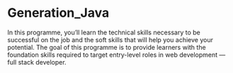 
# Generation_Java
In this programme, you’ll learn the technical skills necessary to be successful on the job and the soft skills that will help you achieve your potential. The goal of this programme is to provide learners with the foundation skills required to target entry-level roles in web development — full stack developer. 
 
